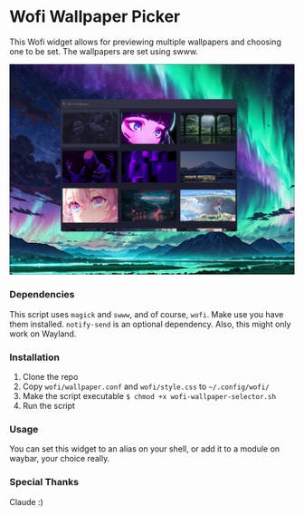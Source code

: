 # Wofi Wallpaper Picker

This Wofi widget allows for previewing multiple wallpapers and choosing one to be set. The wallpapers are set using swww.

![alt text](assets/screenshot.png "Wofi Wallpaper Picker")

### Dependencies
This script uses `magick` and `swww`, and of course, `wofi`. Make use you have them installed.
`notify-send` is an optional dependency.
Also, this might only work on Wayland.

### Installation

1. Clone the repo
2. Copy `wofi/wallpaper.conf` and `wofi/style.css` to `~/.config/wofi/`
3. Make the script executable
```$ chmod +x wofi-wallpaper-selector.sh```
4. Run the script

### Usage
You can set this widget to an alias on your shell, or add it to a module on waybar, your choice really.

### Special Thanks
Claude :)
